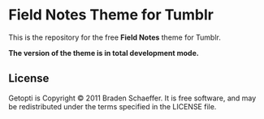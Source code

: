 # Field Notes Theme for Tumblr

This is the repository for the free **Field Notes** theme for Tumblr.

**The version of the theme is in total development mode.**

## License

Getopti is Copyright © 2011 Braden Schaeffer. It is free software, and may be
redistributed under the terms specified in the LICENSE file.